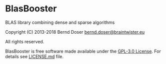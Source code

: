 BlasBooster
===========

BLAS library combining dense and sparse algorithms

Copyright (C) 2013-2018 Bernd Doser <bernd.doser@braintwister.eu>

All rights reserved.

BlasBooster is free software made available under the [GPL-3.0 License](https://opensource.org/licenses/GPL-3.0).
For details see [LICENSE.md](LICENSE.md) file.
